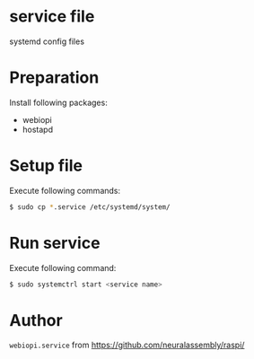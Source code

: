 # service file
systemd config files

# Preparation
Install following packages:
- webiopi
- hostapd

# Setup file
Execute following commands:
```sh
$ sudo cp *.service /etc/systemd/system/
```
# Run service
Execute following command:
```sh
$ sudo systemctrl start <service name>
```

# Author
`webiopi.service` from https://github.com/neuralassembly/raspi/
